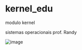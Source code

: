 # kernel_edu
modulo kernel

sistemas operacionais
prof. Randy


![image](https://github.com/hipolito082/kernel_edu/assets/126525010/57a9e6b3-4798-4e96-b3d7-a5a1d504034d)

